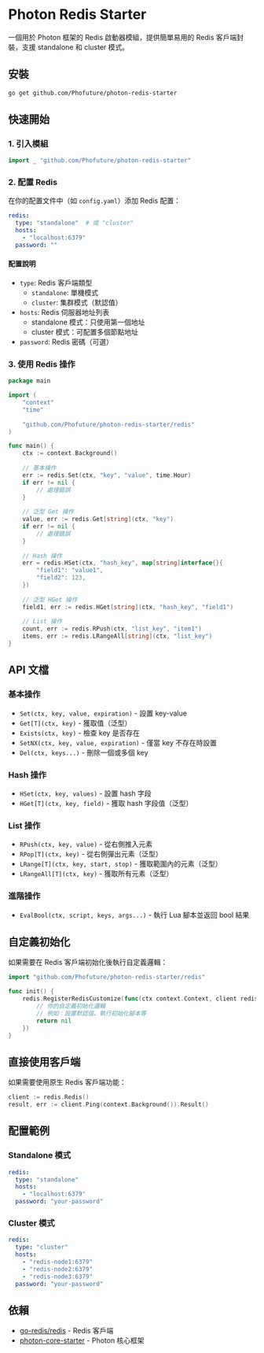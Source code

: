 # Photon Redis Starter

一個用於 Photon 框架的 Redis 啟動器模組，提供簡單易用的 Redis 客戶端封裝，支援 standalone 和 cluster 模式。

## 安裝

```bash
go get github.com/Phofuture/photon-redis-starter
```

## 快速開始

### 1. 引入模組

```go
import _ "github.com/Phofuture/photon-redis-starter"
```

### 2. 配置 Redis

在你的配置文件中（如 `config.yaml`）添加 Redis 配置：

```yaml
redis:
  type: "standalone"  # 或 "cluster"
  hosts:
    - "localhost:6379"
  password: ""
```

#### 配置說明

- `type`: Redis 客戶端類型
  - `standalone`: 單機模式
  - `cluster`: 集群模式（默認值）
- `hosts`: Redis 伺服器地址列表
  - standalone 模式：只使用第一個地址
  - cluster 模式：可配置多個節點地址
- `password`: Redis 密碼（可選）

### 3. 使用 Redis 操作

```go
package main

import (
    "context"
    "time"
    
    "github.com/Phofuture/photon-redis-starter/redis"
)

func main() {
    ctx := context.Background()
    
    // 基本操作
    err := redis.Set(ctx, "key", "value", time.Hour)
    if err != nil {
        // 處理錯誤
    }
    
    // 泛型 Get 操作
    value, err := redis.Get[string](ctx, "key")
    if err != nil {
        // 處理錯誤
    }
    
    // Hash 操作
    err = redis.HSet(ctx, "hash_key", map[string]interface{}{
        "field1": "value1",
        "field2": 123,
    })
    
    // 泛型 HGet 操作
    field1, err := redis.HGet[string](ctx, "hash_key", "field1")
    
    // List 操作
    count, err := redis.RPush(ctx, "list_key", "item1")
    items, err := redis.LRangeAll[string](ctx, "list_key")
}
```

## API 文檔

### 基本操作

- `Set(ctx, key, value, expiration)` - 設置 key-value
- `Get[T](ctx, key)` - 獲取值（泛型）
- `Exists(ctx, key)` - 檢查 key 是否存在
- `SetNX(ctx, key, value, expiration)` - 僅當 key 不存在時設置
- `Del(ctx, keys...)` - 刪除一個或多個 key

### Hash 操作

- `HSet(ctx, key, values)` - 設置 hash 字段
- `HGet[T](ctx, key, field)` - 獲取 hash 字段值（泛型）

### List 操作

- `RPush(ctx, key, value)` - 從右側推入元素
- `RPop[T](ctx, key)` - 從右側彈出元素（泛型）
- `LRange[T](ctx, key, start, stop)` - 獲取範圍內的元素（泛型）
- `LRangeAll[T](ctx, key)` - 獲取所有元素（泛型）

### 進階操作

- `EvalBool(ctx, script, keys, args...)` - 執行 Lua 腳本並返回 bool 結果

## 自定義初始化

如果需要在 Redis 客戶端初始化後執行自定義邏輯：

```go
import "github.com/Phofuture/photon-redis-starter/redis"

func init() {
    redis.RegisterRedisCustomize(func(ctx context.Context, client redis.RedisClient) error {
        // 你的自定義初始化邏輯
        // 例如：設置默認值、執行初始化腳本等
        return nil
    })
}
```

## 直接使用客戶端

如果需要使用原生 Redis 客戶端功能：

```go
client := redis.Redis()
result, err := client.Ping(context.Background()).Result()
```

## 配置範例

### Standalone 模式
```yaml
redis:
  type: "standalone"
  hosts:
    - "localhost:6379"
  password: "your-password"
```

### Cluster 模式
```yaml
redis:
  type: "cluster"
  hosts:
    - "redis-node1:6379"
    - "redis-node2:6379"
    - "redis-node3:6379"
  password: "your-password"
```

## 依賴

- [go-redis/redis](https://github.com/redis/go-redis) - Redis 客戶端
- [photon-core-starter](https://github.com/dennesshen/photon-core-starter) - Photon 核心框架

